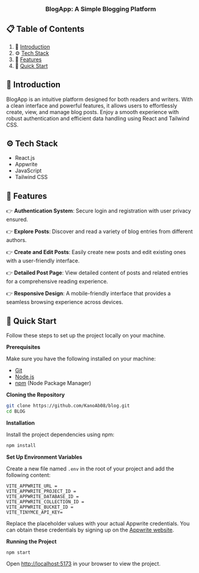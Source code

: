 <h3 align="center">BlogApp: A Simple Blogging Platform</h3>

## 📋 <a name="table">Table of Contents</a>

1. 🤖 [Introduction](#introduction)
2. ⚙️ [Tech Stack](#tech-stack)
3. 🔋 [Features](#features)
4. 🤸 [Quick Start](#quick-start)

## <a name="introduction">🤖 Introduction</a>

BlogApp is an intuitive platform designed for both readers and writers. With a clean interface and powerful features, it allows users to effortlessly create, view, and manage blog posts. Enjoy a smooth experience with robust authentication and efficient data handling using React and Tailwind CSS.

## <a name="tech-stack">⚙️ Tech Stack</a>

- React.js
- Appwrite
- JavaScript
- Tailwind CSS

## <a name="features">🔋 Features</a>

👉 **Authentication System**: Secure login and registration with user privacy ensured.

👉 **Explore Posts**: Discover and read a variety of blog entries from different authors.

👉 **Create and Edit Posts**: Easily create new posts and edit existing ones with a user-friendly interface.

👉 **Detailed Post Page**: View detailed content of posts and related entries for a comprehensive reading experience.

👉 **Responsive Design**: A mobile-friendly interface that provides a seamless browsing experience across devices.

## <a name="quick-start">🤸 Quick Start</a>

Follow these steps to set up the project locally on your machine.

**Prerequisites**

Make sure you have the following installed on your machine:

- [Git](https://git-scm.com/)
- [Node.js](https://nodejs.org/en)
- [npm](https://www.npmjs.com/) (Node Package Manager)

**Cloning the Repository**

```bash
git clone https://github.com/KanoAb08/blog.git
cd BLOG
```

**Installation**

Install the project dependencies using npm:

```bash
npm install
```

**Set Up Environment Variables**

Create a new file named `.env` in the root of your project and add the following content:

```env
VITE_APPWRITE_URL = 
VITE_APPWRITE_PROJECT_ID = 
VITE_APPWRITE_DATABASE_ID = 
VITE_APPWRITE_COLLECTION_ID = 
VITE_APPWRITE_BUCKET_ID = 
VITE_TINYMCE_API_KEY=
```

Replace the placeholder values with your actual Appwrite credentials. You can obtain these credentials by signing up on the [Appwrite website](https://appwrite.io/).

**Running the Project**

```bash
npm start
```

Open [http://localhost:5173](http://localhost:5173) in your browser to view the project.
